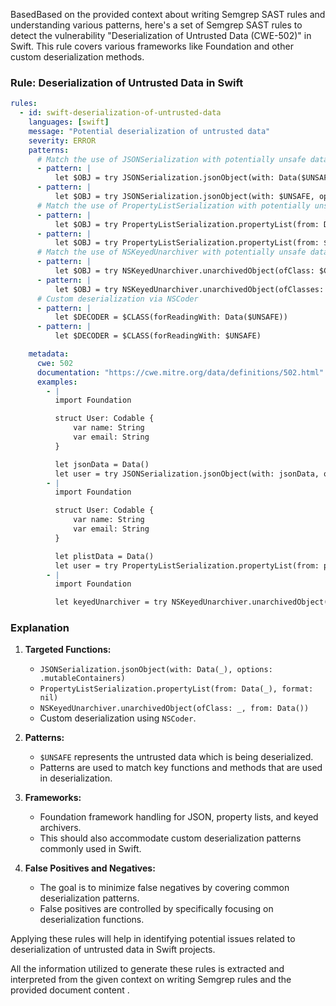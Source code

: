 BasedBased on the provided context about writing Semgrep SAST rules and understanding various patterns, here's a set of Semgrep SAST rules to detect the vulnerability "Deserialization of Untrusted Data (CWE-502)" in Swift. This rule covers various frameworks like Foundation and other custom deserialization methods.

### Rule: Deserialization of Untrusted Data in Swift

```yaml
rules:
  - id: swift-deserialization-of-untrusted-data
    languages: [swift]
    message: "Potential deserialization of untrusted data"
    severity: ERROR
    patterns:
      # Match the use of JSONSerialization with potentially unsafe data
      - pattern: |
          let $OBJ = try JSONSerialization.jsonObject(with: Data($UNSAFE), options: .mutableContainers)
      - pattern: |
          let $OBJ = try JSONSerialization.jsonObject(with: $UNSAFE, options: .mutableContainers)
      # Match the use of PropertyListSerialization with potentially unsafe data
      - pattern: |
          let $OBJ = try PropertyListSerialization.propertyList(from: Data($UNSAFE), format: nil)
      - pattern: |
          let $OBJ = try PropertyListSerialization.propertyList(from: $UNSAFE, format: nil)
      # Match the use of NSKeyedUnarchiver with potentially unsafe data
      - pattern: |
          let $OBJ = try NSKeyedUnarchiver.unarchivedObject(ofClass: $CLASS, from: $UNSAFE)
      - pattern: |
          let $OBJ = try NSKeyedUnarchiver.unarchivedObject(ofClasses: $CLASSES, from: $UNSAFE)
      # Custom deserialization via NSCoder
      - pattern: |
          let $DECODER = $CLASS(forReadingWith: Data($UNSAFE))
      - pattern: |
          let $DECODER = $CLASS(forReadingWith: $UNSAFE)

    metadata:
      cwe: 502
      documentation: "https://cwe.mitre.org/data/definitions/502.html"
      examples:
        - |
          import Foundation

          struct User: Codable {
              var name: String
              var email: String
          }

          let jsonData = Data()
          let user = try JSONSerialization.jsonObject(with: jsonData, options: .mutableContainers) # ruleid: swift-deserialization-of-untrusted-data
        - |
          import Foundation

          struct User: Codable {
              var name: String
              var email: String
          }

          let plistData = Data()
          let user = try PropertyListSerialization.propertyList(from: plistData, format: nil) # ruleid: swift-deserialization-of-untrusted-data
        - |
          import Foundation

          let keyedUnarchiver = try NSKeyedUnarchiver.unarchivedObject(ofClass: MyClass.self, from: Data()) # ruleid: swift-deserialization-of-untrusted-data
```

### Explanation

1. **Targeted Functions:**
   - `JSONSerialization.jsonObject(with: Data(_), options: .mutableContainers)`
   - `PropertyListSerialization.propertyList(from: Data(_), format: nil)`
   - `NSKeyedUnarchiver.unarchivedObject(ofClass: _, from: Data())`
   - Custom deserialization using `NSCoder`.

2. **Patterns:**
   - `$UNSAFE` represents the untrusted data which is being deserialized.
   - Patterns are used to match key functions and methods that are used in deserialization.

3. **Frameworks:**
   - Foundation framework handling for JSON, property lists, and keyed archivers.
   - This should also accommodate custom deserialization patterns commonly used in Swift.

4. **False Positives and Negatives:**
   - The goal is to minimize false negatives by covering common deserialization patterns.
   - False positives are controlled by specifically focusing on deserialization functions.

Applying these rules will help in identifying potential issues related to deserialization of untrusted data in Swift projects.

All the information utilized to generate these rules is extracted and
interpreted from the given context on writing Semgrep rules and the
provided document content    .